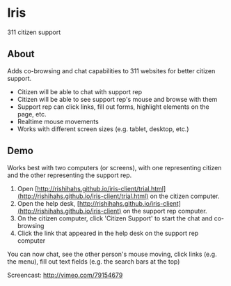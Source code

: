 Iris
==========
311 citizen support

About
------
Adds co-browsing and chat capabilities to 311 websites for better citizen support.

* Citizen will be able to chat with support rep
* Citizen will be able to see support rep's mouse and browse with them
* Support rep can click links, fill out forms, highlight elements on the page, etc.
* Realtime mouse movements
* Works with different screen sizes (e.g. tablet, desktop, etc.)

Demo
------
Works best with two computers (or screens), with one representing citizen and the other representing the support rep.

1. Open [http://rishihahs.github.io/iris-client/trial.html](http://rishihahs.github.io/iris-client/trial.html) on the citizen computer.
2. Open the help desk, [http://rishihahs.github.io/iris-client](http://rishihahs.github.io/iris-client) on the support rep computer.
3. On the citizen computer, click 'Citizen Support' to start the chat and co-browsing
4. Click the link that appeared in the help desk on the support rep computer

You can now chat, see the other person's mouse moving, click links (e.g. the menu), fill out text fields (e.g. the search bars at the top)

Screencast:
http://vimeo.com/79154679
